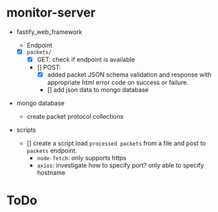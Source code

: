 # monitor-server

- fastify_web_framework
    - Endpoint
    - [x] `packets/` 
        - [x] GET: check if endpoint is available  
        - [] POST: 
            - [x] added packet JSON schema validation and response with appropriate html error code on success or failure.
            - [] add json data to mongo database

- mongo database
    - create packet protocol collections

- scripts
    - [] create a script load `processed packets` from a file and post to `packets` endpoint. 
        - `node-fetch`: only supports https
        - `axios`: investigate how to specify port? only able to specify hostname
  


# ToDo
 
